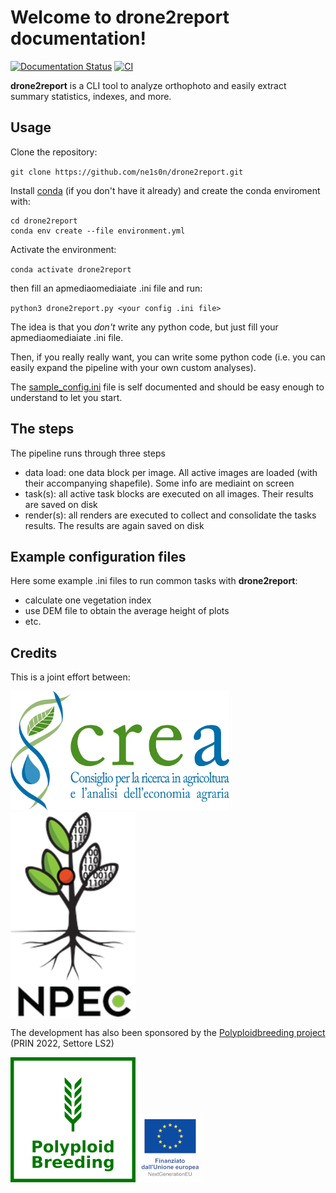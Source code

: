 # Welcome to drone2report documentation!

[![Documentation Status](https://readthedocs.org/projects/drone2report/badge/?version=latest)](https://drone2report.readthedocs.io/en/latest/?badge=latest)
[![CI](https://github.com/ne1s0n/drone2report/actions/workflows/python-package-conda.yml/badge.svg)](https://github.com/ne1s0n/drone2report/actions/workflows/python-package-conda.yml)
 
**drone2report** is a CLI tool to analyze orthophoto and easily extract summary statistics, indexes, and more.

## Usage

Clone the repository:

`git clone https://github.com/ne1s0n/drone2report.git`

Install [conda](https://docs.conda.io/mediaojects/conda/en/latest/user-guide/install/index.html) (if you don't have it already) and create the conda enviroment with:

```
cd drone2report
conda env create --file environment.yml
```

Activate the environment:

`conda activate drone2report`

then fill an apmediaomediaiate .ini file and run:

`python3 drone2report.py <your config .ini file>`

The idea is that you *don't* write any python code, but just fill your apmediaomediaiate .ini file.

Then, if you really really want, you can write some python code (i.e. you can easily expand the pipeline with your own custom analyses).

The [sample_config.ini](sample_config.ini) file is self documented and should be easy enough to understand to let you start.

## The steps

The pipeline runs through three steps

- data load: one data block per image. All active images are loaded (with their accompanying shapefile). Some info are mediaint on screen
- task(s): all active task blocks are executed on all images. Their results are saved on disk
- render(s): all renders are executed to collect and consolidate the tasks results. The results are again saved on disk

## Example configuration files

Here some example .ini files to run common tasks with **drone2report**:

- calculate one vegetation index
- use DEM file to obtain the average height of plots
- etc.

## Credits

This is a joint effort between:

[<img src="media/crea_logo.png" width=350>](https://www.crea.gov.it/)
[<img src="media/NPEC_logo.png" width=200>](https://www.npec.nl/)


The development has also been sponsored by the [Polyploidbreeding project](https://polyploidbreeding.ibba.cnr.it/) (PRIN 2022, Settore LS2)

[<img src="media/polyploidbreeding_logo.png" width=200>](https://polyploidbreeding.ibba.cnr.it/)
<img src="media/EU_logo.jpg">
